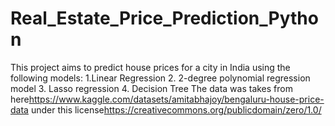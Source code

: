 # Real_Estate_Price_Prediction_Python
This project aims to predict house prices for a city in India using the following models:
1.Linear Regression
2. 2-degree polynomial regression model
3. Lasso regression
4. Decision Tree
The data was takes from here<https://www.kaggle.com/datasets/amitabhajoy/bengaluru-house-price-data> under this license<https://creativecommons.org/publicdomain/zero/1.0/>
